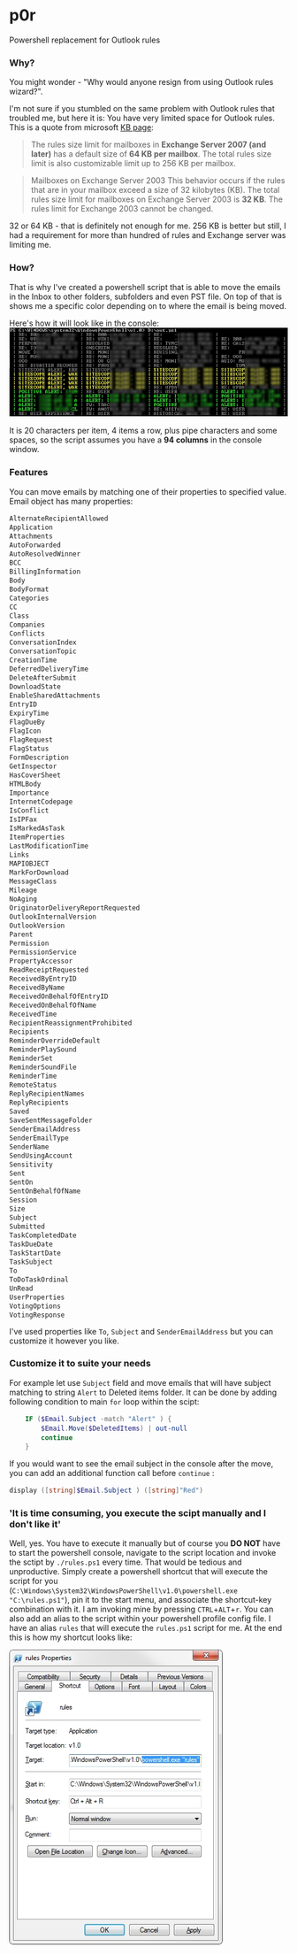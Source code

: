 p0r
===

Powershell replacement for Outlook rules

### Why?

You might wonder - "Why would anyone resign from using Outlook rules wizard?". 

I'm not sure if you stumbled on the same problem with Outlook rules that troubled me, but here it is:
You have very limited space for Outlook rules. This is a quote from microsoft [KB page](http://support.microsoft.com/kb/886616):

> The rules size limit for mailboxes in **Exchange Server 2007 (and later)** has a default size of **64 KB per mailbox**. The total rules size limit is also customizable limit up to 256 KB per mailbox.

> Mailboxes on Exchange Server 2003
This behavior occurs if the rules that are in your mailbox exceed a size of 32 kilobytes (KB). The total rules size limit for mailboxes on Exchange Server 2003 is **32 KB**. The rules limit for Exchange 2003 cannot be changed.


32 or 64 KB - that is definitely not enough for me. 256 KB is better but still, I had a requirement for more than hundred of rules and Exchange server was limiting me.

### How?

That is why I've created a powershell script that is able to move the emails in the Inbox to other folders, subfolders and even PST file. On top of that is shows me a specific color depending on to where the email is being moved.

Here's how it will look like in the console:
![powershell outlook rules](https://raw.githubusercontent.com/mnmnc/img/master/powershell_rules.png)

It is 20 characters per item, 4 items a row, plus pipe characters and some spaces, so the script assumes you have a **94 columns** in the console window.

### Features

You can move emails by matching one of their properties to specified value. Email object has many properties:

``` Actions
AlternateRecipientAllowed
Application
Attachments
AutoForwarded
AutoResolvedWinner
BCC
BillingInformation
Body
BodyFormat
Categories
CC
Class
Companies
Conflicts
ConversationIndex
ConversationTopic
CreationTime
DeferredDeliveryTime
DeleteAfterSubmit
DownloadState
EnableSharedAttachments
EntryID
ExpiryTime
FlagDueBy
FlagIcon
FlagRequest
FlagStatus
FormDescription
GetInspector
HasCoverSheet
HTMLBody
Importance
InternetCodepage
IsConflict
IsIPFax
IsMarkedAsTask
ItemProperties
LastModificationTime
Links
MAPIOBJECT
MarkForDownload
MessageClass
Mileage
NoAging
OriginatorDeliveryReportRequested
OutlookInternalVersion
OutlookVersion
Parent
Permission
PermissionService
PropertyAccessor
ReadReceiptRequested
ReceivedByEntryID
ReceivedByName
ReceivedOnBehalfOfEntryID
ReceivedOnBehalfOfName
ReceivedTime
RecipientReassignmentProhibited
Recipients
ReminderOverrideDefault
ReminderPlaySound
ReminderSet
ReminderSoundFile
ReminderTime
RemoteStatus
ReplyRecipientNames
ReplyRecipients
Saved
SaveSentMessageFolder
SenderEmailAddress
SenderEmailType
SenderName
SendUsingAccount
Sensitivity
Sent
SentOn
SentOnBehalfOfName
Session
Size
Subject
Submitted
TaskCompletedDate
TaskDueDate
TaskStartDate
TaskSubject
To
ToDoTaskOrdinal
UnRead
UserProperties
VotingOptions
VotingResponse
```

I've used properties like `To`, `Subject` and `SenderEmailAddress` but you can customize it however you like.

### Customize it to suite your needs

For example let use `Subject` field and move emails that will have subject matching to string `Alert` to Deleted items folder. It can be done by adding following condition to main `for` loop within the scipt:

```powershell
    IF ($Email.Subject -match "Alert" ) {
        $Email.Move($DeletedItems) | out-null
        continue
    }
```
If you would want to see the email subject in the console after the move, you can add an additional function call before `continue` :

```powershell
display ([string]$Email.Subject ) ([string]"Red")
```

### 'It is time consuming, you execute the scipt manually and I don't like it'

Well, yes. You have to execute it manually but of course you **DO NOT** have to start the powershell console, navigate to the script location and invoke the sctipt by `./rules.ps1` every time. That would be tedious and unproductive. Simply create a powershell shortcut that will execute the script for you (`C:\Windows\System32\WindowsPowerShell\v1.0\powershell.exe "C:\rules.ps1"`), pin it to the start menu, and associate the shortcut-key combination with it. I am invoking mine by pressing `CTRL`+`ALT`+`r`. You can also add an alias to the script within your powershell profile config file. I have an alias `rules` that will execute the `rules.ps1` script for me. At the end this is how my shortcut looks like:

![powershell rules shortcut](https://raw.githubusercontent.com/mnmnc/img/master/powershell_shortcut.jpg)

